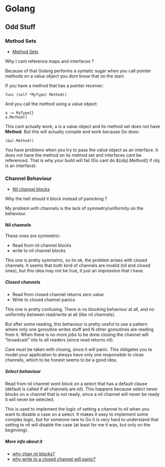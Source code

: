# Golang

## Odd Stuff

### Method Sets

* [Method Sets](https://github.com/golang/go/wiki/MethodSets)

Why I cant reference maps and interfaces ?

Because of that Golang performs a syntatic sugar when you call pointer methods 
on a value object you dont know that on the start.

If you have a method that has a pointer receiver:

    func (self *MyType) Method()

And you call the method using a value object:

    a := MyType{}
    a.Method()

This cant actually work, a is a value object and its method set does
not have **Method**. But this will actually compile and work because Go does:

    (&a).Method()

You have problems when you try to pass the value object as an interface.
It does not have the method on its method set and interfaces cant be referenced.
That is why your build will fail (Go cant do &(obj).Method() if obj is an interface).


### Channel Behaviour

* [Nil channel blocks](http://dave.cheney.net/2014/03/19/channel-axioms)

Why the hell should it block instead of panicking ?

My problem with channels is the lack of symmetry/uniformity on the behaviour.


#### Nil channels

These ones are symmetric:

* Read from nil channel blocks
* write to nil channel blocks

This one is pretty symmetric, so its ok, the problem arises with closed channels.
It seems that both kind of channels are invalid (nil and closed ones), but this idea
may not be true, it just an impression that I have.


##### Closed channels

* Read from closed channel returns zero value
* Write to closed channel panics

This one is pretty confusing. There is no blocking behaviour at all, and no uniformity between
read/write at all (like nil channels).

But after some reading, this behaviour is pretty useful to use a pattern where only one goroutine
writes stuff and N other goroutines are reading from it. When there is no more jobs to be done
closing the channel will "broadcast" nils to all readers (since read returns nil).

Care must be taken with closing, since it will panic. This obligates you to model your application to
always have only one responsible to close channels, which to be honest seems to be a good idea.


##### Select behaviour

Read from nil channel wont block on a select that has a default clause (default is called if all channels are nil).
This happens because select never blocks on a channel that is not ready, since a nil channel will never be ready
it will never be selected.

This is used to implement the logic of setting a channel to nil when you want to disable a case on a select.
It makes it easy to implement some complex logic, but for someone new to Go it is very hard to understand that
setting to nil will disable the case (at least for me it was, but only on the beginning).


##### More info about it

* [why chan nil blocks?](https://groups.google.com/forum/#!topic/golang-nuts/QltQ0nd9HvE)
* [why write to a closed channel will panic?](https://groups.google.com/forum/#!topic/golang-nuts/1wgT_90Q1dk)
